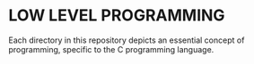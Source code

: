 # LOW LEVEL PROGRAMMING
Each directory in this repository depicts an essential concept of programming, specific to the C programming language.
